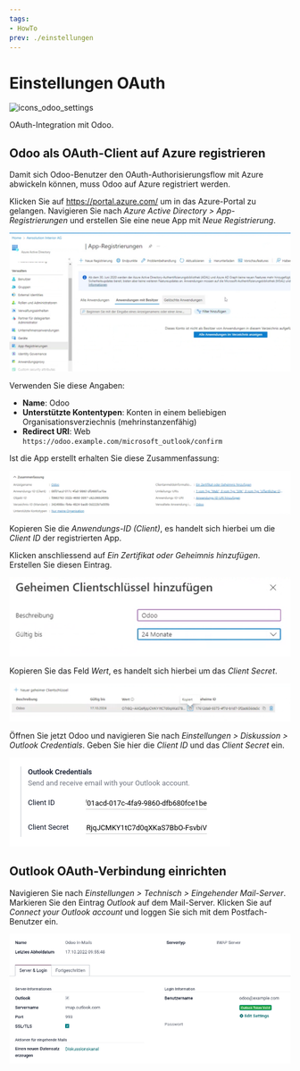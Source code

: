 ```yaml
---
tags:
- HowTo
prev: ./einstellungen
---
```

# Einstellungen OAuth
![icons_odoo_settings](assets/icons_odoo_settings.png)

OAuth-Integration mit Odoo.

## Odoo als OAuth-Client auf Azure registrieren

Damit sich Odoo-Benutzer den OAuth-Authorisierungsflow mit Azure abwickeln können, muss Odoo auf Azure registriert werden.

Klicken Sie auf <https://portal.azure.com/> um in das Azure-Portal zu gelangen. Navigieren Sie nach *Azure Active Directory > App-Registrierungen* und erstellen Sie eine neue App mit *Neue Registrierung*.

![](assets/Einstellungen%20OAuth%20App-Registrierungen.png)

Verwenden Sie diese Angaben:

* **Name**: Odoo
* **Unterstützte Kontentypen**: Konten in einem beliebigen Organisationsverziechnis (mehrinstanzenfähig)
* **Redirect URI**: Web `https://odoo.example.com/microsoft_outlook/confirm`

Ist die App erstellt erhalten Sie diese Zusammenfassung:

![](assets/Einstellungen%20OAuth%20Odoo%20App.png)

Kopieren Sie die *Anwendungs-ID (Client)*, es handelt sich hierbei um die *Client ID* der registrierten App.

Klicken anschliessend auf *Ein Zertifikat oder Geheimnis hinzufügen*. Erstellen Sie diesen Eintrag.

![](assets/Einstellungen%20OAuth%20Client%20Secret.png)

Kopieren Sie das Feld *Wert*, es handelt sich hierbei um das *Client Secret*.

![](assets/Einstellungen%20OAuth%20Copy%20Secret.png)

Öffnen Sie jetzt Odoo und navigieren Sie nach *Einstellungen > Diskussion > Outlook Credentials*. Geben Sie hier die *Client ID* und das *Client Secret* ein.

![](assets/Einstellungen%20OAuth%20Paste%20Client%20ID%20and%20Secret.png)

## Outlook OAuth-Verbindung einrichten

Navigieren Sie nach *Einstellungen > Technisch > Eingehender Mail-Server*. Markieren Sie den Eintrag *Outlook* auf dem Mail-Server. Klicken Sie auf *Connect your Outlook account* und loggen Sie sich mit dem Postfach-Benutzer ein.

![](assets/Einstellungen%20OAuth%20Outlook.png)
